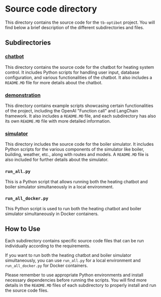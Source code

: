# Source code directory

This directory contains the source code for the `tb-optibot` project. You will find below a brief description of the different subdirectories and files.


## Subdirectories

### [chatbot](chatbot)
This directory contains the source code for the chatbot for heating system control. It includes Python scripts for handling user input, database configuration, and various functionalities of the chatbot. It also includes a `README.MD` file for more details about the chatbot.

### [demonstration](demonstration)
This directory contains example scripts showcasing certain functionalities of the project, including the OpenAI "Function call" and LangChain framework. It also includes a `README.MD` file, and each subdirectory has also its own `README.MD` file with more detailed information.

### [simulator](simulator)
This directory includes the source code for the boiler simulator. It includes Python scripts for the various components of the simulator like boiler, building, weather, etc., along with routes and models. A `README.MD` file is also included for further details about the simulator.

### `run_all.py`
This is a Python script that allows running both the heating chatbot and boiler simulator simultaneously in a local environment.

### `run_all_docker.py`
This Python script is used to run both the heating chatbot and boiler simulator simultaneously in Docker containers.


## How to Use

Each subdirectory contains specific source code files that can be run individually according to the requirements.

If you want to run both the heating chatbot and boiler simulator simultaneously, you can use `run_all.py` for a local environment and `run_all_docker.py` for Docker containers.

Please remember to use appropriate Python environments and install necessary dependencies before running the scripts. You will find more details in the `README.MD` files of each subdirectory to properly install and run the source code files.
